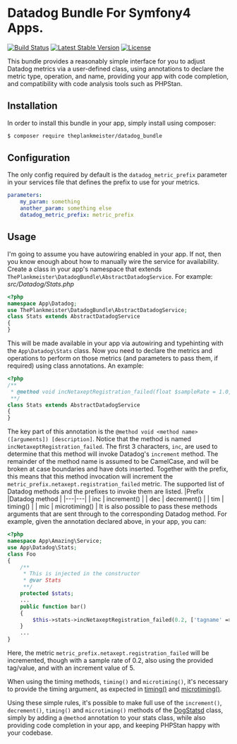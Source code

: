 # Datadog Bundle For Symfony4 Apps.

[![Build Status](https://travis-ci.com/theplankmeister/datadog_bundle.svg?branch=master)](https://travis-ci.com/theplankmeister/datadog_bundle) [![Latest Stable Version](https://poser.pugx.org/theplankmeister/datadog_bundle/v/stable)](https://packagist.org/packages/theplankmeister/datadog_bundle) [![License](https://poser.pugx.org/theplankmeister/datadog_bundle/license)](https://packagist.org/packages/theplankmeister/datadog_bundle)

This bundle provides a reasonably simple interface for you to adjust Datadog metrics via a user-defined class, using annotations to declare the metric type, operation, and name, providing your app with code completion, and compatibility with code analysis tools such as PHPStan.

## Installation
In order to install this bundle in your app, simply install using composer:
```bash
$ composer require theplankmeister/datadog_bundle
```

## Configuration
The only config required by default is the `datadog_metric_prefix` parameter in your services file that defines the prefix to use for your metrics.

```yaml
parameters:
    my_param: something
    another_param: something else
    datadog_metric_prefix: metric_prefix
```
## Usage
I'm going to assume you have autowiring enabled in your app. If not, then you know enough about how to manually wire the service for availability. Create a class in your app's namespace that extends `ThePlankmeister\DatadogBundle\AbstractDatadogService`. For example:
_src/Datadog/Stats.php_
```php
<?php
namespace App\Datadog;
use ThePlankmeister\DatadogBundle\AbstractDatadogService;
class Stats extends AbstractDatadogService
{
}
```
This will be made available in your app via autowiring and typehinting with the `App\Datadog\Stats` class. Now you need to declare the metrics and operations to perform on those metrics (and parameters to pass them, if required) using class annotations. An example:
```php
<?php 
/**
 * @method void incNetaxeptRegistration_failed(float $sampleRate = 1.0, array|string|null $tags = null, int $incValue = 1) When Netaxept registration fails
 **/
class Stats extends AbstractDatadogService
{
}
```
The key part of this annotation is the `@method void <method name>([arguments]) [description]`. Notice that the method is named `incNetaxeptRegistration_failed`. The first 3 characters, `inc`, are used to determine that this method will invoke Datadog's `increment` method. The remainder of the method name is assumed to be CamelCase, and will be broken at case boundaries and have dots inserted. Together with the prefix, this means that this method invocation will increment the `metric_prefix.netaxept.registration_failed` metric. The supported list of Datadog methods and the prefixes to invoke them are listed.
|Prefix   |Datadog method   |
|---|---|
| inc  | increment()  |
| dec  | decrement()  |
| tim  | timing()  |
| mic  | microtiming()  |
It is also possible to pass these methods arguments that are sent through to the corresponding Datadog method. For example, given the annotation declared above, in your app, you can:
```php
<?php
namespace App\Amazing\Service;
use App\Datadog\Stats;
class Foo
{
    /**
     * This is injected in the constructor
     * @var Stats
     **/
    protected $stats;
    ...
    public function bar()
    {
        $this->stats->incNetaxeptRegistration_failed(0.2, ['tagname' => 'value'], 5);
    }
    ...
}
```
Here, the metric `metric_prefix.netaxept.registration_failed` will be incremented, though with a sample rate of 0.2, also using the provided tag/value, and with an increment value of 5.

When using the timing methods, `timing()` and `microtiming()`, it's necessary to provide the timing argument, as expected in [timing()](https://github.com/DataDog/php-datadogstatsd/blob/master/src/DogStatsd.php#L98) and [microtiming()](https://github.com/DataDog/php-datadogstatsd/blob/master/src/DogStatsd.php#L111).

Using these simple rules, it's possible to make full use of the `increment()`, `decrement()`, `timing()` and `microtiming()` methods of the [DogStatsd](https://github.com/DataDog/php-datadogstatsd/blob/master/src/DogStatsd.php) class, simply by adding a `@method` annotation to your stats class, while also providing code completion in your app, and keeping PHPStan happy with your codebase.
